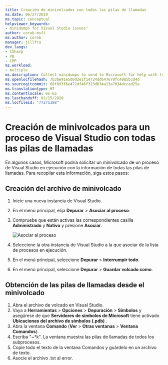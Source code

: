 ```yaml
---
title: Creación de minivolcados con todas las pilas de llamadas
ms.date: 06/27/2019
ms.topic: conceptual
helpviewer_keywords:
- minidumps for Visual Studio issues"
author: corob-msft
ms.author: corob
manager: jillfra
dev_langs:
- CSharp
- VB
- CPP
ms.workload:
- multiple
ms.description: Collect minidumps to send to Microsoft for help with troubleshooting issues with Visual Studio
ms.openlocfilehash: 7b3be91e5d0d2e1f14724dd647670fc4885bcd4d
ms.sourcegitcommit: 68f893f6e472df46f323db34a13a7034dccad25a
ms.translationtype: HT
ms.contentlocale: es-ES
ms.lasthandoff: 02/15/2020
ms.locfileid: "77271188"
---
```

# <a name="create-minidumps-for-a-visual-studio-process-with-all-call-stacks"></a>Creación de minivolcados para un proceso de Visual Studio con todas las pilas de llamadas

En algunos casos, Microsoft podría solicitar un minivolcado de un proceso de Visual Studio en ejecución con la información de todas las pilas de llamadas. Para recopilar esta información, siga estos pasos:

## <a name="create-the-minidump-file"></a>Creación del archivo de minivolcado

1. Inicie una nueva instancia de Visual Studio.
1. En el menú principal, elija **Depurar** > **Asociar al proceso**.
1. Compruebe que están activas las correspondientes casilla **Administrado** y **Nativo** y presione **Asociar**.

   ![Asociar al proceso](../ide/media/attach-to-process.png)

1. Seleccione la otra instancia de Visual Studio a la que asociar de la lista de procesos en ejecución.
1. En el menú principal, seleccione **Depurar** > **Interrumpir todo**.
1. En el menú principal, seleccione **Depurar** > **Guardar volcado como**.

## <a name="get-the-call-stacks-from-the-minidump"></a>Obtención de las pilas de llamadas desde el minivolcado

1. Abra el archivo de volcado en Visual Studio.
1. Vaya a **Herramientas** > **Opciones** > **Depuración** > **Símbolos** y asegúrese de que **Servidores de símbolos de Microsoft** tiene activado **Ubicaciones del archivo de símbolos (.pdb)** .
1. Abra la ventana **Comando** (**Ver** > **Otras ventanas** > **Ventana Comandos**).
1. Escriba "~*k". La ventana muestra las pilas de llamadas de todos los subprocesos.
1. Copie todo el texto de la ventana Comandos y guárdelo en un archivo de texto.
1. Asocie el archivo .txt al error.
